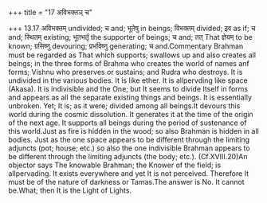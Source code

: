 +++
title = "17 अविभक्तञ् च"

+++
13.17 अविभक्तम् undivided; च and; भूतेषु in beings; विभक्तम् divided; इव
as if; च and; स्थितम् existing; भूतभर्तृ the supporter of beings; च and;
तत् That ज्ञेयम् to be known; ग्रसिष्णु devouring; प्रभविष्णु
generating; च and.Commentary Brahman must be regarded as That which
supports; swallows up and also creates all beings; in the three forms of
Brahma who creates the world of names anf forms; Vishnu who preserves or
sustains; and Rudra who destroys. It is undivided in the various bodies.
It is like ether. It is allpervding like space (Akasa). It is
indivisible and the One; but It seems to divide Itself in forms and
appears as all the separate existing things and beings. It is
essentially unbroken. Yet; It is; as it were; divided among all
beings.It devours this world during the cosmic dissolution. It generates
it at the time of the origin of the next age. It supports all beings
during the period of sustenance of this world.Just as fire is hidden in
the wood; so also Brahman is hidden in all bodies. Just as the one space
appears to be different through the limiting adjuncts (pot; house; etc.)
so also the one indivisible Brahman appears to be different through the
limiting adjuncts (the body; etc.). (Cf.XVIII.20)An objector says The
knowable Brahman; the Knower of the field; is allpervading. It exists
everywhere and yet It is not perceived. Therefore It must be of the
nature of darkness or Tamas.The answer is No. It cannot be.What; then It
is the Light of Lights.
